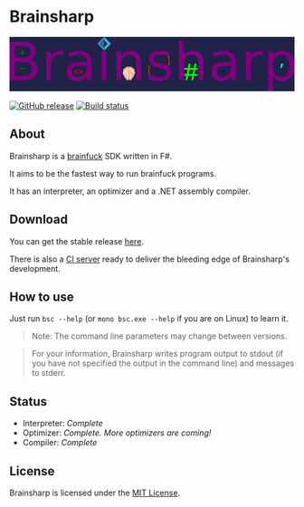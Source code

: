 # Βrainsharp
![The logo of Brainsharp](art/logo.160px.png)

[![GitHub release](https://img.shields.io/github/release/teo-tsirpanis/brainsharp.svg)](https://github.com/teo-tsirpanis/brainsharp/releases)
[![Build status](https://ci.appveyor.com/api/projects/status/njkw4omsystwh6ok?svg=true)](https://ci.appveyor.com/project/teo-tsirpanis/brainsharp)

## About
Brainsharp is a [brainfuck](https://en.wikipedia.org/wiki/Brainfuck) SDK written in F#.

It aims to be the fastest way to run brainfuck programs.

It has an interpreter, an optimizer and a .NET assembly compiler.

## Download

You can get the stable release
[here](https://github.com/teo-tsirpanis/brainsharp/releases).

There is also a
[CI server](https://ci.appveyor.com/project/teo-tsirpanis/brainsharp)
ready to deliver the bleeding edge of Brainsharp's development.

## How to use
Just run `bsc --help` (or `mono bsc.exe --help` if you are on Linux) to learn it.

> Note: The command line parameters may change between versions.

> For your information, Brainsharp writes program output to stdout (if you have not specified the output in the command line) and messages to stderr.

## Status
* Interpreter: _Complete_
* Optimizer: _Complete. More optimizers are coming!_
* Compiler: _Complete_

## License
Brainsharp is licensed under the
[MIT License](https://github.com/teo-tsirpanis/brainsharp/blob/master/LICENSE).

